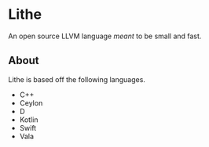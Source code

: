 # Lithe

An open source LLVM language *meant* to be small and fast.

## About

Lithe is based off the following languages.

  * C++
  * Ceylon
  * D
  * Kotlin
  * Swift
  * Vala

